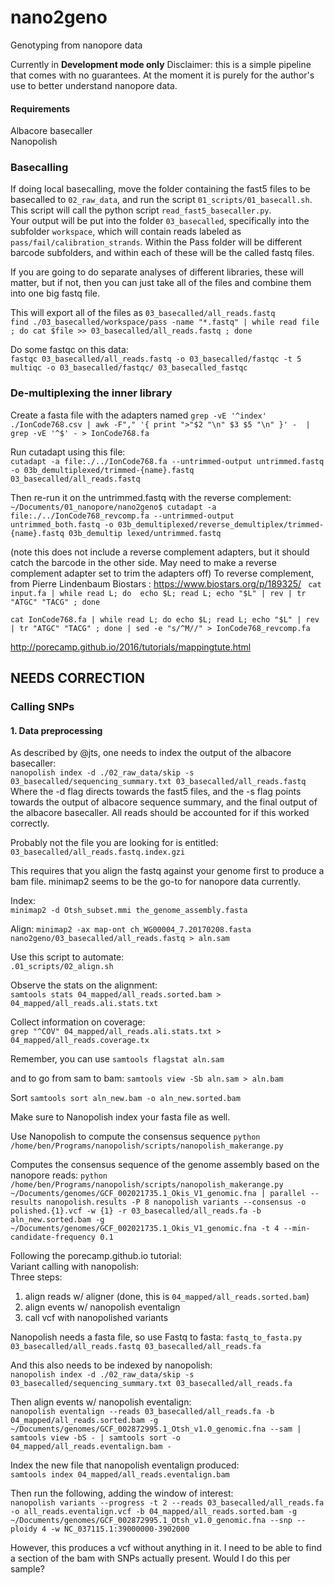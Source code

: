 # nano2geno
Genotyping from nanopore data

Currently in **Development mode only**
Disclaimer: this is a simple pipeline that comes with no guarantees. At the moment it is purely for the author's use to better understand nanopore data.   

#### Requirements
Albacore basecaller     
Nanopolish

### Basecalling
If doing local basecalling, move the folder containing the fast5 files to be basecalled to `02_raw_data`, and run the script `01_scripts/01_basecall.sh`. This script will call the python script `read_fast5_basecaller.py`.     
Your output will be put into the folder `03_basecalled`, specifically into the subfolder `workspace`, which will contain reads labeled as `pass/fail/calibration_strands`. Within the Pass folder will be different barcode subfolders, and within each of these will be the called fastq files.      

If you are going to do separate analyses of different libraries, these will matter, but if not, then you can just take all of the files and combine them into one big fastq file.

This will export all of the files as `03_basecalled/all_reads.fastq`     
`find ./03_basecalled/workspace/pass -name "*.fastq" | while read file ; do cat $file >> 03_basecalled/all_reads.fastq ; done`

Do some fastqc on this data:    
`fastqc 03_basecalled/all_reads.fastq -o 03_basecalled/fastqc -t 5`   
`multiqc -o 03_basecalled/fastqc/ 03_basecalled_fastqc`    

### De-multiplexing the inner library
Create a fasta file with the adapters named
`grep -vE '^index' ./IonCode768.csv | awk -F"," '{ print ">"$2 "\n" $3 $5 "\n" }' -  | grep -vE '^$' - > IonCode768.fa`

Run cutadapt using this file:   
`cutadapt -a file:./../IonCode768.fa --untrimmed-output untrimmed.fastq -o 03b_demultiplexed/trimmed-{name}.fastq 03_basecalled/all_reads.fastq`

Then re-run it on the untrimmed.fastq with the reverse complement:    
`~/Documents/01_nanopore/nano2geno$ cutadapt -a file:./../IonCode768_revcomp.fa --untrimmed-output untrimmed_both.fastq -o 03b_demultiplexed/reverse_demultiplex/trimmed-{name}.fastq 03b_demultip
lexed/untrimmed.fastq`    

(note this does not include a reverse complement adapters, but it should catch the barcode in the other side. May need to make a reverse complement adapter set to trim the adapters off)
To reverse complement, from Pierre Lindenbaum Biostars : https://www.biostars.org/p/189325/ 
` cat input.fa | while read L; do  echo $L; read L; echo "$L" | rev | tr "ATGC" "TACG" ; done`

`cat IonCode768.fa | while read L; do echo $L; read L; echo "$L" | rev | tr "ATGC" "TACG" ; done | sed -e "s/^M//" > IonCode768_revcomp.fa`


http://porecamp.github.io/2016/tutorials/mappingtute.html







## NEEDS CORRECTION


### Calling SNPs
#### 1. Data preprocessing
As described by @jts, one needs to index the output of the albacore basecaller:   
`nanopolish index -d ./02_raw_data/skip -s 03_basecalled/sequencing_summary.txt 03_basecalled/all_reads.fastq`   
Where the -d flag directs towards the fast5 files, and the -s flag points towards the output of albacore sequence summary, and the final output of the albacore basecaller. 
All reads should be accounted for if this worked correctly. 

Probably not the file you are looking for is entitled: `03_basecalled/all_reads.fastq.index.gzi`    





This requires that you align the fastq against your genome first to produce a bam file. 
minimap2 seems to be the go-to for nanopore data currently. 

Index:    
`minimap2 -d Otsh_subset.mmi the_genome_assembly.fasta`    

Align:
`minimap2 -ax map-ont ch_WG00004_7.20170208.fasta nano2geno/03_basecalled/all_reads.fastq > aln.sam`

Use this script to automate:    
`.01_scripts/02_align.sh`

Observe the stats on the alignment:   
`samtools stats 04_mapped/all_reads.sorted.bam > 04_mapped/all_reads.ali.stats.txt`

Collect information on coverage:   
`grep "^COV" 04_mapped/all_reads.ali.stats.txt > 04_mapped/all_reads.coverage.tx`


Remember, you can use 
`samtools flagstat aln.sam`

and to go from sam to bam:
`samtools view -Sb aln.sam > aln.bam`

Sort
`samtools sort aln_new.bam -o aln_new.sorted.bam`


Make sure to Nanopolish index your fasta file as well.  

Use Nanopolish to compute the consensus sequence
`python /home/ben/Programs/nanopolish/scripts/nanopolish_makerange.py`

Computes the consensus sequence of the genome assembly based on the nanopore reads: 
`python /home/ben/Programs/nanopolish/scripts/nanopolish_makerange.py ~/Documents/genomes/GCF_002021735.1_Okis_V1_genomic.fna | parallel --results nanopolish.results -P 8 nanopolish variants --consensus -o polished.{1}.vcf -w {1} -r 03_basecalled/all_reads.fa -b aln_new.sorted.bam -g ~/Documents/genomes/GCF_002021735.1_Okis_V1_genomic.fna -t 4 --min-candidate-frequency 0.1`



Following the porecamp.github.io tutorial:    
Variant calling with nanopolish:   
Three steps:    
1. align reads w/ aligner (done, this is `04_mapped/all_reads.sorted.bam`)
2. align events w/ nanopolish eventalign
3. call vcf with nanopolished variants


Nanopolish needs a fasta file, so use Fastq to fasta:
`fastq_to_fasta.py 03_basecalled/all_reads.fastq 03_basecalled/all_reads.fa`

And this also needs to be indexed by nanopolish:    
`nanopolish index -d ./02_raw_data/skip -s 03_basecalled/sequencing_summary.txt 03_basecalled/all_reads.fa`

Then align events w/ nanopolish eventalign:   
`nanopolish eventalign --reads 03_basecalled/all_reads.fa -b 04_mapped/all_reads.sorted.bam -g ~/Documents/genomes/GCF_002872995.1_Otsh_v1.0_genomic.fna --sam | samtools view -bS - | samtools sort -o 04_mapped/all_reads.eventalign.bam -`

Index the new file that nanopolish eventalign produced:    
`samtools index 04_mapped/all_reads.eventalign.bam`   

Then run the following, adding the window of interest:   
`nanopolish variants --progress -t 2 --reads 03_basecalled/all_reads.fa -o all_reads.eventalign.vcf -b 04_mapped/all_reads.sorted.bam -g ~/Documents/genomes/GCF_002872995.1_Otsh_v1.0_genomic.fna --snp --ploidy 4 -w NC_037115.1:39000000-3902000`

However, this produces a vcf without anything in it. I need to be able to find a section of the bam with SNPs actually present. Would I do this per sample? 
